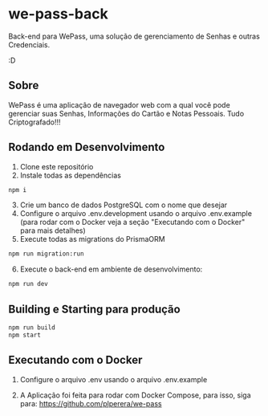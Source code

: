 # we-pass-back

Back-end para WePass, uma solução de gerenciamento de Senhas e outras Credenciais.

:D

## Sobre

WePass é uma aplicação de navegador web com a qual você pode gerenciar suas Senhas, Informações do Cartão e Notas Pessoais. Tudo Criptografado!!!

## Rodando em Desenvolvimento

1. Clone este repositório
2. Instale todas as dependências

```bash
npm i
```

3. Crie um banco de dados PostgreSQL com o nome que desejar
4. Configure o arquivo .env.development usando o arquivo .env.example (para rodar com o Docker veja a seção "Executando com o Docker" para mais detalhes)
5. Execute todas as migrations do PrismaORM

```bash
npm run migration:run
```

6. Execute o back-end em ambiente de desenvolvimento:

```bash
npm run dev
```

## Building e Starting para produção

```bash
npm run build
npm start
```

## Executando com o Docker

1. Configure o arquivo .env usando o arquivo .env.example

2. A Aplicação foi feita para rodar com Docker Compose, para isso, siga para: https://github.com/plperera/we-pass